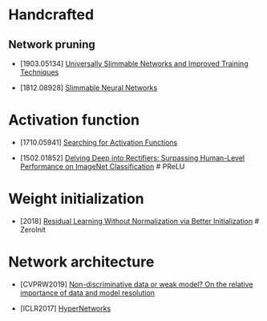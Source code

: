 # Handcrafted

## Network pruning

- [1903.05134] [Universally Slimmable Networks and Improved Training Techniques](https://arxiv.org/abs/1903.05134)

- [1812.08928] [Slimmable Neural Networks](https://arxiv.org/abs/1812.08928)

# Activation function

- [1710.05941] [Searching for Activation Functions](https://arxiv.org/abs/1710.05941)

- [1502.01852] [Delving Deep into Rectifiers: Surpassing Human-Level Performance on ImageNet Classification](https://arxiv.org/abs/1502.01852) # PReLU

# Weight initialization

- [2018] [Residual Learning Without Normalization via Better Initialization](https://openreview.net/forum?id=H1gsz30cKX) # ZeroInit

# Network architecture

- [CVPRW2019] [Non-discriminative data or weak model? On the relative importance of data and model resolution](http://openaccess.thecvf.com/content_ICCVW_2019/html/RLQ/Sandler_Non-Discriminative_Data_or_Weak_Model_On_the_Relative_Importance_of_ICCVW_2019_paper.html)

- [ICLR2017] [HyperNetworks](https://arxiv.org/abs/1609.09106)



